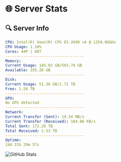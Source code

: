 # 🌐 Server Stats
## 🔍 Server Info
```yaml
CPU: Intel(R) Xeon(R) CPU E5-2699 v4 @ 1359.06GHz
CPU Usage: 1.10%
Cores: 44P | 88T
-----------------------------------
Memory:
Current Usage: 145.02 GB/503.74 GB
Available: 355.26 GB
-----------------------------------
Disk:
Current Usage: 51.36 GB/1.71 TB
Free: 1.58 TB
-----------------------------------
GPU:
No GPU detected
-----------------------------------
Network:
Current Transfer (Sent): 19.54 MB/s
Current Transfer (Received): 104.80 KB/s
Total Sent: 172.26 TB
Total Received: 2.53 TB
-----------------------------------
Uptime:
24d 21h 29m 57s
```
![GitHub Stats](https://img.shields.io/badge/Updated-2025-03-04_20:13:15-blue)